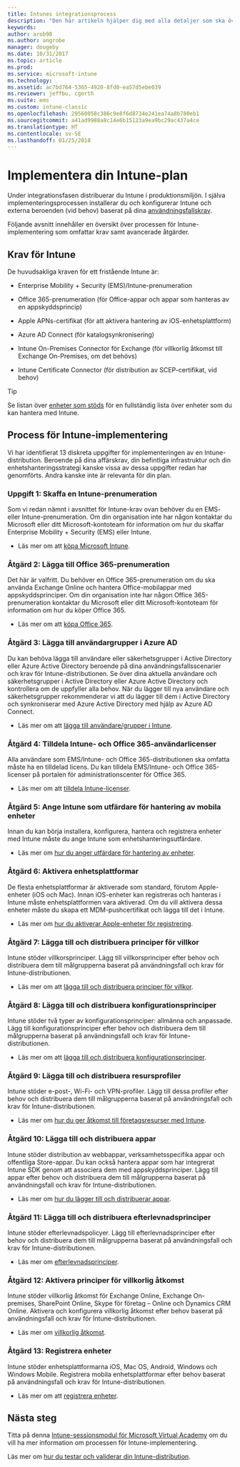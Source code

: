 ```yaml
---
title: Intunes integrationsprocess
description: "Den här artikeln hjälper dig med alla detaljer som ska övervägas vid onboarding av Intune-molnlösningen i miljön."
keywords: 
author: arob98
ms.author: angrobe
manager: dougeby
ms.date: 10/31/2017
ms.topic: article
ms.prod: 
ms.service: microsoft-intune
ms.technology: 
ms.assetid: ac7bd764-5365-4920-8fd0-ea57d5ebe039
ms.reviewer: jeffbu, cgerth
ms.suite: ems
ms.custom: intune-classic
ms.openlocfilehash: 29560058c386c9e8f6d8734e241ea74a8b780eb1
ms.sourcegitcommit: a41ad9988a8c14e6b15123a9ea9bc29ac437a4ce
ms.translationtype: HT
ms.contentlocale: sv-SE
ms.lasthandoff: 01/25/2018
---
```

# <a name="implement-your-intune-plan"></a>Implementera din Intune-plan

Under integrationsfasen distribuerar du Intune i produktionsmiljön. I själva implementeringsprocessen installerar du och konfigurerar Intune och externa beroenden (vid behov) baserat på dina [användningsfallskrav](planning-guide-requirements.md).

Följande avsnitt innehåller en översikt över processen för Intune-implementering som omfattar krav samt avancerade åtgärder.

## <a name="intune-requirements"></a>Krav för Intune

De huvudsakliga kraven för ett fristående Intune är:

-   Enterprise Mobility + Security (EMS)/Intune-prenumeration

-   Office 365-prenumeration (för Office-appar och appar som hanteras av en appskyddsprincip)

-   Apple APNs-certifikat (för att aktivera hantering av iOS-enhetsplattform)

-   Azure AD Connect (för katalogsynkronisering)

-   Intune On-Premises Connector för Exchange (för villkorlig åtkomst till Exchange On-Premises, om det behövs)

-   Intune Certificate Connector (för distribution av SCEP-certifikat, vid behov)

>[!TIP]
> Se listan över [enheter som stöds](supported-devices-browsers.md) för en fullständig lista över enheter som du kan hantera med Intune.

## <a name="intune-implementation-process"></a>Process för Intune-implementering

Vi har identifierat 13 diskreta uppgifter för implementeringen av en Intune-distribution. Beroende på dina affärskrav, din befintliga infrastruktur och din enhetshanteringsstrategi kanske vissa av dessa uppgifter redan har genomförts. Andra kanske inte är relevanta för din plan.

### <a name="task-1-get-an-intune-subscription"></a>Uppgift 1: Skaffa en Intune-prenumeration

Som vi redan nämnt i avsnittet för Intune-krav ovan behöver du en EMS- eller Intune-prenumeration. Om din organisation inte har någon kontaktar du Microsoft eller ditt Microsoft-kontoteam för information om hur du skaffar Enterprise Mobility + Security (EMS) eller Intune.

-   Läs mer om att [köpa Microsoft Intune](https://www.microsoft.com/cloud-platform/microsoft-intune-pricing).

### <a name="task-2-add-office-365-subscription"></a>Åtgärd 2: Lägga till Office 365-prenumeration

Det här är valfritt. Du behöver en Office 365-prenumeration om du ska använda Exchange Online och hantera Office-mobilappar med appskyddsprinciper. Om din organisation inte har någon Office 365-prenumeration kontaktar du Microsoft eller ditt Microsoft-kontoteam för information om hur du köper Office 365.

-   Läs mer om att [köpa Office 365](https://products.office.com/business/compare-office-365-for-business-plans).

### <a name="task-3-add-users-groups-in-azure-ad"></a>Åtgärd 3: Lägga till användargrupper i Azure AD

Du kan behöva lägga till användare eller säkerhetsgrupper i Active Directory eller Azure Active Directory beroende på dina användningsfallsscenarier och krav för Intune-distributionen. Se över dina aktuella användare och säkerhetsgrupper i Active Directory eller Azure Active Directory och kontrollera om de uppfyller alla behov. När du lägger till nya användare och säkerhetsgrupper rekommenderar vi att du lägger till dem i Active Directory och synkroniserar med Azure Active Directory med hjälp av Azure AD Connect.


-   Läs mer om att [lägga till användare/grupper i Intune](users-permissions-add.md).
<!---why not send them to the AAD connect topic? Question out to Andre: https://docs.microsoft.com/en-us/azure/active-directory/connect/active-directory-aadconnect--->



### <a name="task-4-assign-intune-and-office-365-user-licenses"></a>Åtgärd 4: Tilldela Intune- och Office 365-användarlicenser

Alla användare som EMS/Intune- och Office 365-distributionen ska omfatta måste ha en tilldelad licens. Du kan tilldela EMS/Intune- och Office 365-licenser på portalen för administrationscenter för Office 365.

-   Läs mer om att [tilldela Intune-licenser](licenses-assign.md).

### <a name="task-5-set-mobile-device-management-authority-to-intune"></a>Åtgärd 5: Ange Intune som utfärdare för hantering av mobila enheter

Innan du kan börja installera, konfigurera, hantera och registrera enheter med Intune måste du ange Intune som enhetshanteringsutfärdare.

-   Läs mer om [hur du anger utfärdare för hantering av enheter](mdm-authority-set.md).

### <a name="task-6-enable-device-platforms"></a>Åtgärd 6: Aktivera enhetsplattformar

De flesta enhetsplattformar är aktiverade som standard, förutom Apple-enheter (iOS och Mac). Innan iOS-enheter kan registreras och hanteras i Intune måste enhetsplattformen vara aktiverad. Om du vill aktivera dessa enheter måste du skapa ett MDM-pushcertifikat och lägga till det i Intune.

-   Läs mer om [hur du aktiverar Apple-enheter för registrering](apple-mdm-push-certificate-get.md).

### <a name="task-7-add-and-deploy-terms-and-conditions-policies"></a>Åtgärd 7: Lägga till och distribuera principer för villkor

Intune stöder villkorsprinciper. Lägg till villkorsprinciper efter behov och distribuera dem till målgrupperna baserat på användningsfall och krav för Intune-distributionen.

-   Läs mer om att [lägga till och distribuera principer för villkor](terms-and-conditions-create.md).

### <a name="task-8-add-and-deploy-configuration-policies"></a>Åtgärd 8: Lägga till och distribuera konfigurationsprinciper

Intune stöder två typer av konfigurationsprinciper: allmänna och anpassade. Lägg till konfigurationsprinciper efter behov och distribuera dem till målgrupperna baserat på användningsfall och krav för Intune-distributionen.

-   Läs mer om att [lägga till och distribuera konfigurationsprinciper](device-profiles.md).

### <a name="task-9-add-and-deploy-resource-profiles"></a>Åtgärd 9: Lägga till och distribuera resursprofiler

Intune stöder e-post-, Wi-Fi- och VPN-profiler. Lägg till dessa profiler efter behov och distribuera dem till målgrupperna baserat på användningsfall och krav för Intune-distributionen.

-   Läs mer om [hur du ger åtkomst till företagsresurser med Intune](device-profiles.md).

### <a name="task-10-add-and-deploy-apps"></a>Åtgärd 10: Lägga till och distribuera appar

Intune stöder distribution av webbappar, verksamhetsspecifika appar och offentliga Store-appar. Du kan också hantera appar som har integrerat Intune SDK genom att associera dem med appskyddsprinciper. Lägg till appar efter behov och distribuera dem till målgrupperna baserat på användningsfall och krav för Intune-distributionen.

-   Läs mer om [hur du lägger till och distribuerar appar](app-management.md).

### <a name="task-11-add-and-deploy-compliance-policies"></a>Åtgärd 11: Lägga till och distribuera efterlevnadsprinciper

Intune stöder efterlevnadspolicyer. Lägg till efterlevnadsprinciper efter behov och distribuera dem till målgrupperna baserat på användningsfall och krav för Intune-distributionen.

-   Läs mer om [efterlevnadsprinciper](device-compliance.md).

### <a name="task-12-enable-conditional-access-policies"></a>Åtgärd 12: Aktivera principer för villkorlig åtkomst

Intune stöder villkorlig åtkomst för Exchange Online, Exchange On-premises, SharePoint Online, Skype för företag – Online och Dynamics CRM Online. Aktivera och konfigurera villkorlig åtkomst efter behov baserat på användningsfall och krav för Intune-distributionen.

-   Läs mer om [villkorlig åtkomst](conditional-access.md).

### <a name="task-13-enroll-devices"></a>Åtgärd 13: Registrera enheter

Intune stöder enhetsplattformarna iOS, Mac OS, Android, Windows och Windows Mobile. Registrera mobila enhetsplattformar efter behov baserat på användningsfall och krav för Intune-distributionen.

-   Läs mer om att [registrera enheter](device-enrollment.md).


## <a name="next-steps"></a>Nästa steg

Titta på denna [Intune-sessionsmodul för Microsoft Virtual Academy](https://mva.microsoft.com/en-US/training-courses/deploying-microsoft-enterprise-mobility-suite-16408) om du vill ha mer information om processen för Intune-implementering.


Läs mer om [hur du testar och validerar din Intune-distribution](planning-guide-test-validation.md).
